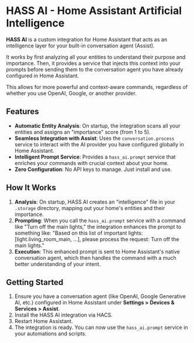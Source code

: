 # HASS AI - Home Assistant Artificial Intelligence

**HASS AI** is a custom integration for Home Assistant that acts as an intelligence layer for your built-in conversation agent (Assist).

It works by first analyzing all your entities to understand their purpose and importance. Then, it provides a service that injects this context into your prompts before sending them to the conversation agent you have already configured in Home Assistant.

This allows for more powerful and context-aware commands, regardless of whether you use OpenAI, Google, or another provider.

## Features

- **Automatic Entity Analysis**: On startup, the integration scans all your entities and assigns an "importance" score (from 1 to 5).
- **Seamless Integration with Assist**: Uses the `conversation.process` service to interact with the AI provider you have configured globally in Home Assistant.
- **Intelligent Prompt Service**: Provides a `hass_ai.prompt` service that enriches your commands with crucial context about your home.
- **Zero Configuration**: No API keys to manage. Just install and use.

## How It Works

1.  **Analysis**: On startup, HASS AI creates an "intelligence" file in your `.storage` directory, mapping out your home's entities and their importance.
2.  **Prompting**: When you call the `hass_ai.prompt` service with a command like "Turn off the main lights," the integration enhances the prompt to something like: "Based on this list of important lights: [light.living_room_main, ...], please process the request: Turn off the main lights."
3.  **Execution**: This enhanced prompt is sent to Home Assistant's native conversation agent, which then handles the command with a much better understanding of your intent.

## Getting Started

1.  Ensure you have a conversation agent (like OpenAI, Google Generative AI, etc.) configured in Home Assistant under **Settings > Devices & Services > Assist**.
2.  Install the HASS AI integration via HACS.
3.  Restart Home Assistant.
4.  The integration is ready. You can now use the `hass_ai.prompt` service in your automations and scripts.